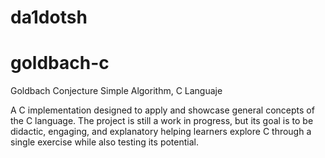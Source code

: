 # da1dotsh
# goldbach-c

Goldbach Conjecture Simple Algorithm, C Languaje

A C implementation designed to apply and showcase general concepts of the C language. The project is still a work in progress, but its goal is to be didactic, engaging, and explanatory helping learners explore C through a single exercise while also testing its potential.
